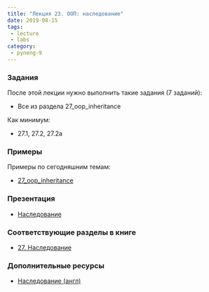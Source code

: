 ```yaml
---
title: "Лекция 23. ООП: наследование"
date: 2019-08-15
tags:
 - lecture
 - labs
category:
 - pyneng-9
---
```


### Задания

После этой лекции нужно выполнить такие задания (7 заданий):

* Все из раздела 27_oop_inheritance

Как минимум:

* 27.1, 27.2, 27.2a


### Примеры

Примеры по сегодняшним темам:

* [27_oop_inheritance](https://github.com/pyneng/pyneng-online-9-may-aug-2020/tree/master/examples/27_oop_inheritance)


### Презентация

* [Наследование](https://gitpitch.com/natenka/pyneng-slides/bonus-oop-inheritance#/)


### Соответствующие разделы в книге

* [27. Наследование](https://pyneng.readthedocs.io/ru/latest/book/27_oop_inheritance/index.html)


### Дополнительные ресурсы

* [Наследование (англ)](https://www.python-course.eu/python3_inheritance.php)

